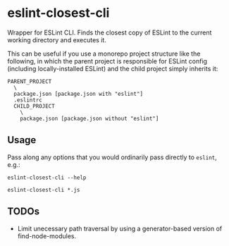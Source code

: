 eslint-closest-cli
==================

Wrapper for ESLint CLI. Finds the closest copy of ESLint to the current working directory
and executes it.

This can be useful if you use a monorepo project structure like the following,
in which the parent project is responsible for ESLint config (including locally-installed
ESLint) and the child project simply inherits it:

```
PARENT_PROJECT
  \
  package.json [package.json with "eslint"]
  .eslintrc
  CHILD_PROJECT
    \
    package.json [package.json without "eslint"]
```

## Usage

Pass along any options that you would ordinarily pass directly to `eslint`, e.g.:

`eslint-closest-cli --help`

`eslint-closest-cli *.js`

## TODOs

 * Limit unecessary path traversal by using a generator-based version of
    find-node-modules.
